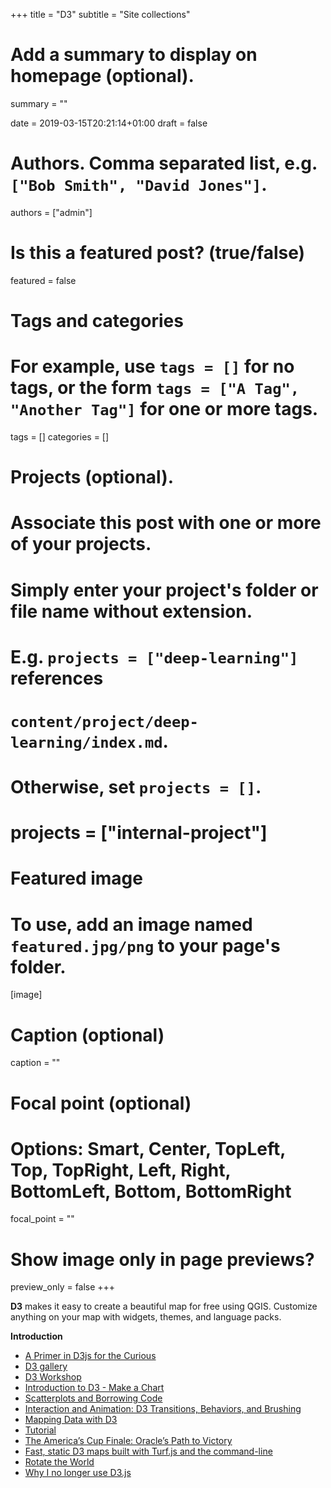 +++
title = "D3"
subtitle = "Site collections"

# Add a summary to display on homepage (optional).
summary = ""

date = 2019-03-15T20:21:14+01:00
draft = false

# Authors. Comma separated list, e.g. `["Bob Smith", "David Jones"]`.
authors = ["admin"]

# Is this a featured post? (true/false)
featured = false

# Tags and categories
# For example, use `tags = []` for no tags, or the form `tags = ["A Tag", "Another Tag"]` for one or more tags.
tags = []
categories = []

# Projects (optional).
#   Associate this post with one or more of your projects.
#   Simply enter your project's folder or file name without extension.
#   E.g. `projects = ["deep-learning"]` references
#   `content/project/deep-learning/index.md`.
#   Otherwise, set `projects = []`.
# projects = ["internal-project"]

# Featured image
# To use, add an image named `featured.jpg/png` to your page's folder.
[image]
  # Caption (optional)
  caption = ""

  # Focal point (optional)
  # Options: Smart, Center, TopLeft, Top, TopRight, Left, Right, BottomLeft, Bottom, BottomRight
  focal_point = ""

  # Show image only in page previews?
  preview_only = false
+++

**D3** makes it easy to create a beautiful map for free using QGIS. Customize anything on your map with widgets, themes, and language packs.

**Introduction**

- [A Primer in D3js for the Curious](http://duspviz.mit.edu/tutorials/d3-101/)
- [D3 gallery](https://github.com/d3/d3/wiki/Gallery)
- [D3 Workshop](http://duspviz.mit.edu/d3-workshop/)
- [Introduction to D3 - Make a Chart](http://duspviz.mit.edu/d3-workshop/intro-to-d3/)
- [Scatterplots and Borrowing Code](http://duspviz.mit.edu/d3-workshop/scatterplots-and-more/)
- [Interaction and Animation: D3 Transitions, Behaviors, and Brushing](http://duspviz.mit.edu/d3-workshop/transitions-animation/)
- [Mapping Data with D3](http://duspviz.mit.edu/d3-workshop/mapping-data-with-d3/)
- [Tutorial](http://maptimeboston.github.io/d3-maptime/#/)
- [The America’s Cup Finale: Oracle’s Path to Victory](https://archive.nytimes.com/www.nytimes.com/interactive/2013/09/25/sports/americas-cup-course.html)
- [Fast, static D3 maps built with Turf.js and the command-line](https://towardsdatascience.com/fast-static-d3-maps-built-with-turf-js-and-the-command-line-5b7c72b7e775)
- [Rotate the World](https://www.jasondavies.com/maps/rotate/)
- [Why I no longer use D3.js](https://medium.com/@PepsRyuu/why-i-no-longer-use-d3-js-b8288f306c9a)
